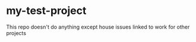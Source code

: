 # my-test-project

This repo doesn't do anything except house issues linked to work for other projects
